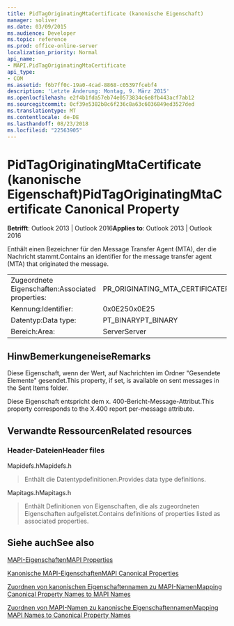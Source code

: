 ```yaml
---
title: PidTagOriginatingMtaCertificate (kanonische Eigenschaft)
manager: soliver
ms.date: 03/09/2015
ms.audience: Developer
ms.topic: reference
ms.prod: office-online-server
localization_priority: Normal
api_name:
- MAPI.PidTagOriginatingMtaCertificate
api_type:
- COM
ms.assetid: f6b7ff0c-19a0-4cad-8868-c05397fcebf4
description: 'Letzte Änderung: Montag, 9. März 2015'
ms.openlocfilehash: e2f4b1fda57eb74e0573834c6e8fb443acf7ab12
ms.sourcegitcommit: 0cf39e5382b8c6f236c8a63c6036849ed3527ded
ms.translationtype: MT
ms.contentlocale: de-DE
ms.lasthandoff: 08/23/2018
ms.locfileid: "22563905"
---
```

# <a name="pidtagoriginatingmtacertificate-canonical-property"></a><span data-ttu-id="a5578-103">PidTagOriginatingMtaCertificate (kanonische Eigenschaft)</span><span class="sxs-lookup"><span data-stu-id="a5578-103">PidTagOriginatingMtaCertificate Canonical Property</span></span>

  
  
<span data-ttu-id="a5578-104">**Betrifft**: Outlook 2013 | Outlook 2016</span><span class="sxs-lookup"><span data-stu-id="a5578-104">**Applies to**: Outlook 2013 | Outlook 2016</span></span> 
  
<span data-ttu-id="a5578-105">Enthält einen Bezeichner für den Message Transfer Agent (MTA), der die Nachricht stammt.</span><span class="sxs-lookup"><span data-stu-id="a5578-105">Contains an identifier for the message transfer agent (MTA) that originated the message.</span></span>
  
|||
|:-----|:-----|
|<span data-ttu-id="a5578-106">Zugeordnete Eigenschaften:</span><span class="sxs-lookup"><span data-stu-id="a5578-106">Associated properties:</span></span>  <br/> |<span data-ttu-id="a5578-107">PR_ORIGINATING_MTA_CERTIFICATE</span><span class="sxs-lookup"><span data-stu-id="a5578-107">PR_ORIGINATING_MTA_CERTIFICATE</span></span>  <br/> |
|<span data-ttu-id="a5578-108">Kennung:</span><span class="sxs-lookup"><span data-stu-id="a5578-108">Identifier:</span></span>  <br/> |<span data-ttu-id="a5578-109">0x0E25</span><span class="sxs-lookup"><span data-stu-id="a5578-109">0x0E25</span></span>  <br/> |
|<span data-ttu-id="a5578-110">Datentyp:</span><span class="sxs-lookup"><span data-stu-id="a5578-110">Data type:</span></span>  <br/> |<span data-ttu-id="a5578-111">PT_BINARY</span><span class="sxs-lookup"><span data-stu-id="a5578-111">PT_BINARY</span></span>  <br/> |
|<span data-ttu-id="a5578-112">Bereich:</span><span class="sxs-lookup"><span data-stu-id="a5578-112">Area:</span></span>  <br/> |<span data-ttu-id="a5578-113">Server</span><span class="sxs-lookup"><span data-stu-id="a5578-113">Server</span></span>  <br/> |
   
## <a name="remarks"></a><span data-ttu-id="a5578-114">HinwBemerkungeneise</span><span class="sxs-lookup"><span data-stu-id="a5578-114">Remarks</span></span>

<span data-ttu-id="a5578-115">Diese Eigenschaft, wenn der Wert, auf Nachrichten im Ordner "Gesendete Elemente" gesendet.</span><span class="sxs-lookup"><span data-stu-id="a5578-115">This property, if set, is available on sent messages in the Sent Items folder.</span></span>
  
<span data-ttu-id="a5578-116">Diese Eigenschaft entspricht dem x. 400-Bericht-Message-Attribut.</span><span class="sxs-lookup"><span data-stu-id="a5578-116">This property corresponds to the X.400 report per-message attribute.</span></span>
  
## <a name="related-resources"></a><span data-ttu-id="a5578-117">Verwandte Ressourcen</span><span class="sxs-lookup"><span data-stu-id="a5578-117">Related resources</span></span>

### <a name="header-files"></a><span data-ttu-id="a5578-118">Header-Dateien</span><span class="sxs-lookup"><span data-stu-id="a5578-118">Header files</span></span>

<span data-ttu-id="a5578-119">Mapidefs.h</span><span class="sxs-lookup"><span data-stu-id="a5578-119">Mapidefs.h</span></span>
  
> <span data-ttu-id="a5578-120">Enthält die Datentypdefinitionen.</span><span class="sxs-lookup"><span data-stu-id="a5578-120">Provides data type definitions.</span></span>
    
<span data-ttu-id="a5578-121">Mapitags.h</span><span class="sxs-lookup"><span data-stu-id="a5578-121">Mapitags.h</span></span>
  
> <span data-ttu-id="a5578-122">Enthält Definitionen von Eigenschaften, die als zugeordneten Eigenschaften aufgelistet.</span><span class="sxs-lookup"><span data-stu-id="a5578-122">Contains definitions of properties listed as associated properties.</span></span>
    
## <a name="see-also"></a><span data-ttu-id="a5578-123">Siehe auch</span><span class="sxs-lookup"><span data-stu-id="a5578-123">See also</span></span>



[<span data-ttu-id="a5578-124">MAPI-Eigenschaften</span><span class="sxs-lookup"><span data-stu-id="a5578-124">MAPI Properties</span></span>](mapi-properties.md)
  
[<span data-ttu-id="a5578-125">Kanonische MAPI-Eigenschaften</span><span class="sxs-lookup"><span data-stu-id="a5578-125">MAPI Canonical Properties</span></span>](mapi-canonical-properties.md)
  
[<span data-ttu-id="a5578-126">Zuordnen von kanonischen Eigenschaftennamen zu MAPI-Namen</span><span class="sxs-lookup"><span data-stu-id="a5578-126">Mapping Canonical Property Names to MAPI Names</span></span>](mapping-canonical-property-names-to-mapi-names.md)
  
[<span data-ttu-id="a5578-127">Zuordnen von MAPI-Namen zu kanonische Eigenschaftennamen</span><span class="sxs-lookup"><span data-stu-id="a5578-127">Mapping MAPI Names to Canonical Property Names</span></span>](mapping-mapi-names-to-canonical-property-names.md)

